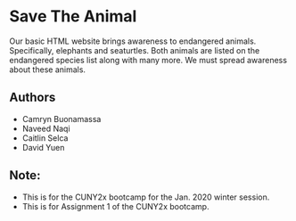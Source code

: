 # Save The Animal 

Our basic HTML website brings awareness to endangered animals. Specifically, elephants and seaturtles. Both animals are listed on the endangered species list along with many more. We must spread awareness about these animals.

## Authors
* Camryn Buonamassa
* Naveed Naqi
* Caitlin Selca
* David Yuen


## Note:
* This is for the CUNY2x bootcamp for the Jan. 2020 winter session.
* This is for Assignment 1 of the CUNY2x bootcamp.